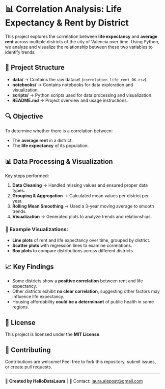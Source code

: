 # 📊 Correlation Analysis: Life Expectancy & Rent by District

This project explores the correlation between **life expectancy** and **average rent** across multiple districts of the city of Valencia over time. Using Python, we analyze and visualize the relationship between these two variables to identify trends.

## 📂 Project Structure

- **data/** → Contains the raw dataset (`correlation_life_rent_OK.csv`).
- **notebooks/** → Contains notebooks for data exploration and visualization.
- **scripts/** → Python scripts used for data processing and visualization.
- **README.md** → Project overview and usage instructions.

## 🔍 Objective
To determine whether there is a correlation between:
- The **average rent** in a district.
- The **life expectancy** of its population.

## 📊 Data Processing & Visualization
Key steps performed:
1. **Data Cleaning** → Handled missing values and ensured proper data types.
2. **Grouping & Aggregation** → Calculated mean values per district per year.
3. **Rolling Mean Smoothing** → Used a 3-year moving average to smooth trends.
4. **Visualization** → Generated plots to analyze trends and relationships.

### 📌 Example Visualizations:
- **Line plots** of rent and life expectancy over time, grouped by district.
- **Scatter plots** with regression lines to examine correlations.
- **Box plots** to compare distributions across different districts.

## 📈 Key Findings
- Some districts show a **positive correlation** between rent and life expectancy.
- Other districts exhibit **no clear correlation**, suggesting other factors may influence life expectancy.
- Housing affordability **could be a determinant** of public health in some regions.

## 📜 License
This project is licensed under the **MIT License**.

## 🤝 Contributing
Contributions are welcome! Feel free to fork this repository, submit issues, or create pull requests.

---
🚀 **Created by HelloDataLaura** | 📧 Contact: laura.alepost@gmail.com

